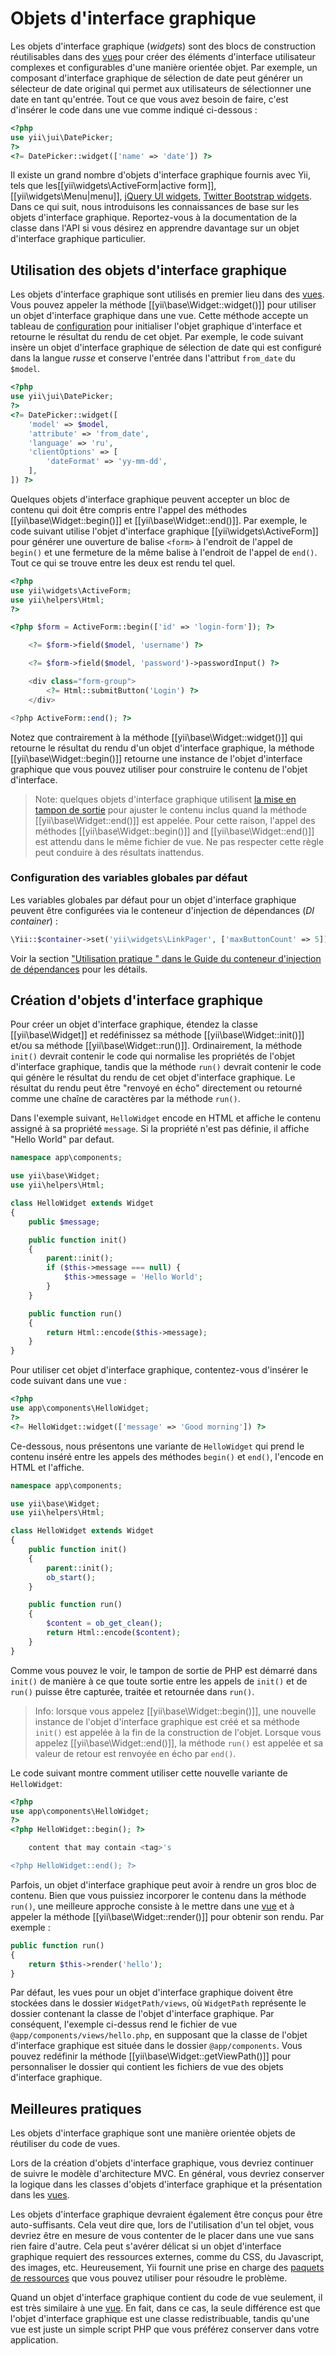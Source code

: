 Objets d'interface graphique
==============================

Les objets d'interface graphique (*widgets*) sont des blocs de construction réutilisables dans des [vues](structure-views.md) pour créer des éléments d'interface utilisateur complexes et configurables d'une manière orientée objet. Par exemple, un composant d'interface graphique de sélection de date peut générer un sélecteur de date original qui permet aux utilisateurs de sélectionner une date en tant qu'entrée. Tout ce que vous avez besoin de faire, c'est d'insérer le code dans une vue comme indiqué ci-dessous :

```php
<?php
use yii\jui\DatePicker;
?>
<?= DatePicker::widget(['name' => 'date']) ?>
```

Il existe un grand nombre d'objets d'interface graphique fournis avec Yii, tels que les[[yii\widgets\ActiveForm|active form]], [[yii\widgets\Menu|menu]], [jQuery UI widgets](widget-jui.md), [Twitter Bootstrap widgets](widget-bootstrap.md). Dans ce qui suit, nous introduisons les connaissances de base sur les objets d'interface graphique. Reportez-vous à la documentation de la classe dans l'API si vous désirez en apprendre davantage sur un objet d'interface graphique particulier. 


## Utilisation des objets d'interface graphique <span id="using-widgets"></span>

Les objets d'interface graphique sont utilisés en premier lieu dans des [vues](structure-views.md). Vous pouvez appeler la méthode [[yii\base\Widget::widget()]] pour utiliser un objet d'interface graphique dans une vue. Cette méthode accepte un tableau de [configuration](concept-configurations.md) pour initialiser l'objet graphique d'interface et retourne le résultat du rendu de cet objet. Par exemple, le code suivant insère un objet d'interface graphique de sélection de date  qui est configuré dans la langue *russe* et conserve l'entrée dans l'attribut  `from_date` du `$model`.

```php
<?php
use yii\jui\DatePicker;
?>
<?= DatePicker::widget([
    'model' => $model,
    'attribute' => 'from_date',
    'language' => 'ru',
    'clientOptions' => [
        'dateFormat' => 'yy-mm-dd',
    ],
]) ?>
```

Quelques objets d'interface graphique peuvent accepter un bloc de contenu qui doit être compris entre l'appel des méthodes [[yii\base\Widget::begin()]] et  [[yii\base\Widget::end()]]. Par exemple, le code suivant utilise l'objet d'interface graphique [[yii\widgets\ActiveForm]] pour générer une ouverture de balise `<form>` à l'endroit de l'appel de  `begin()` et une  fermeture de la même balise à l'endroit de l'appel de `end()`. Tout ce qui se trouve entre les deux est rendu tel quel. 

```php
<?php
use yii\widgets\ActiveForm;
use yii\helpers\Html;
?>

<?php $form = ActiveForm::begin(['id' => 'login-form']); ?>

    <?= $form->field($model, 'username') ?>

    <?= $form->field($model, 'password')->passwordInput() ?>

    <div class="form-group">
        <?= Html::submitButton('Login') ?>
    </div>

<?php ActiveForm::end(); ?>
```

Notez que contrairement à  la méthode [[yii\base\Widget::widget()]] qui retourne le résultat du rendu d'un objet d'interface graphique, la méthode [[yii\base\Widget::begin()]] retourne une instance de l'objet d'interface graphique que vous pouvez utiliser pour construire le contenu de l'objet d'interface. 

> Note: quelques objets d'interface graphique utilisent [la mise en tampon de sortie](http://php.net/manual/en/book.outcontrol.php) 
> pour ajuster le contenu inclus quand la méthode [[yii\base\Widget::end()]] est appelée. 
> Pour cette raison, l'appel des méthodes [[yii\base\Widget::begin()]] and
> [[yii\base\Widget::end()]]  est attendu dans le même fichier de vue.
> Ne pas respecter cette règle peut conduire à des résultats inattendus. 


### Configuration des variables globales par défaut

Les variables globales par défaut pour un objet d'interface graphique peuvent être configurées via le conteneur d'injection de dépendances (*DI container*) :

```php
\Yii::$container->set('yii\widgets\LinkPager', ['maxButtonCount' => 5]);
```

Voir  la section ["Utilisation pratique " dans le Guide du conteneur d'injection de dépendances](concept-di-container.md#practical-usage) pour les détails.


## Création d'objets d'interface graphique <span id="creating-widgets"></span>

Pour créer un objet d'interface graphique, étendez la classe [[yii\base\Widget]] et redéfinissez sa méthode  [[yii\base\Widget::init()]] et/ou sa méthode [[yii\base\Widget::run()]]. Ordinairement, la méthode `init()` devrait contenir le code qui normalise les propriétés de l'objet d'interface graphique, tandis que la méthode `run()` devrait contenir le  code qui génère le résultat du rendu de cet objet d'interface graphique. Le résultat du rendu peut être "renvoyé en écho" directement ou retourné comme une chaîne de caractères par la méthode `run()`.

Dans l'exemple suivant, `HelloWidget` encode en HTML et affiche le contenu assigné à sa propriété `message`.
Si la propriété n'est pas définie, il affiche  "Hello World" par defaut.

```php
namespace app\components;

use yii\base\Widget;
use yii\helpers\Html;

class HelloWidget extends Widget
{
    public $message;

    public function init()
    {
        parent::init();
        if ($this->message === null) {
            $this->message = 'Hello World';
        }
    }

    public function run()
    {
        return Html::encode($this->message);
    }
}
```

Pour utiliser cet objet d'interface graphique, contentez-vous d'insérer le code suivant dans une vue :

```php
<?php
use app\components\HelloWidget;
?>
<?= HelloWidget::widget(['message' => 'Good morning']) ?>
```

Ce-dessous, nous présentons une variante de  `HelloWidget` qui prend le contenu inséré entre les appels des méthodes `begin()` et `end()`, l'encode en HTML et l'affiche.

```php
namespace app\components;

use yii\base\Widget;
use yii\helpers\Html;

class HelloWidget extends Widget
{
    public function init()
    {
        parent::init();
        ob_start();
    }

    public function run()
    {
        $content = ob_get_clean();
        return Html::encode($content);
    }
}
```

Comme vous pouvez le voir, le tampon de sortie de PHP est démarré dans `init()` de manière à ce que toute sortie entre les appels de `init()` et de  `run()`
puisse être capturée, traitée et retournée dans `run()`.

> Info: lorsque vous appelez [[yii\base\Widget::begin()]], une nouvelle instance de l'objet d'interface graphique est créé et sa méthode  `init()` est appelée à la fin de la construction de l'objet. Lorsque vous appelez [[yii\base\Widget::end()]], la méthode  `run()` est appelée et sa valeur de retour est renvoyée en écho par `end()`.

Le code suivant montre comment utiliser cette nouvelle variante de  `HelloWidget`:

```php
<?php
use app\components\HelloWidget;
?>
<?php HelloWidget::begin(); ?>

    content that may contain <tag>'s

<?php HelloWidget::end(); ?>
```

Parfois, un objet d'interface graphique peut avoir à rendre un gros bloc de contenu. Bien que vous puissiez incorporer le contenu dans la méthode `run()`, une meilleure approche consiste à le mettre dans une  [vue](structure-views.md) et à appeler la méthode [[yii\base\Widget::render()]] pour obtenir son rendu. Par exemple :

```php
public function run()
{
    return $this->render('hello');
}
```

Par défaut, les vues pour un objet d'interface graphique doivent être stockées dans le dossier `WidgetPath/views`, où `WidgetPath` représente le dossier contenant la classe de l'objet d'interface graphique. Par conséquent, l'exemple ci-dessus rend le fichier de vue `@app/components/views/hello.php`, en supposant que la classe de l'objet d'interface graphique est située dans le dossier `@app/components`. Vous pouvez redéfinir la méthode [[yii\base\Widget::getViewPath()]] pour personnaliser le dossier qui contient les fichiers de vue des objets d'interface graphique. 


## Meilleures pratiques <span id="best-practices"></span>

Les objets d'interface graphique sont une manière orientée objets de réutiliser du code de vues. 

Lors de la création d'objets d'interface graphique, vous devriez continuer de suivre le modèle d'architecture MVC. En général, vous devriez conserver la logique dans les classes d'objets d'interface graphique et la présentation dans les [vues](structure-views.md).

Les objets d'interface graphique devraient également être conçus pour être auto-suffisants. Cela veut dire que, lors de l'utilisation d'un tel objet, vous devriez être en mesure de vous contenter de le placer dans une vue sans rien faire d'autre. Cela peut s'avérer délicat si un objet d'interface graphique requiert des ressources externes, comme du CSS, du Javascript, des images, etc. Heureusement, Yii fournit une prise en charge des [paquets de ressources](structure-assets.md) que vous pouvez utiliser pour résoudre le problème. 


Quand un objet d'interface graphique contient du code de vue seulement, il est très similaire à une [vue](structure-views.md). En fait, dans ce cas, la seule différence est que l'objet d'interface graphique est une classe redistribuable, tandis qu'une vue est juste un simple script PHP que vous préférez conserver dans votre application. 
